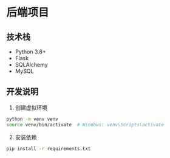 # 后端项目

## 技术栈
- Python 3.8+
- Flask
- SQLAlchemy
- MySQL

## 开发说明
1. 创建虚拟环境
```bash
python -m venv venv
source venv/bin/activate  # Windows: venv\Scripts\activate
```

2. 安装依赖
```bash
pip install -r requirements.txt
```
